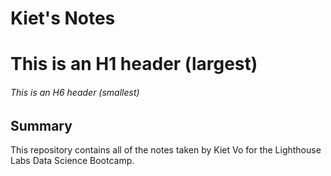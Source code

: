 # Kiet's Notes
# This is an H1 header (largest)
###### This is an H6 header (smallest)
## Summary
This repository contains all of the notes taken by Kiet Vo for the Lighthouse Labs Data Science Bootcamp.
